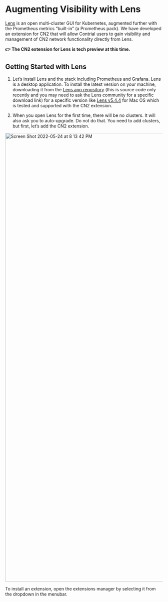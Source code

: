 # Augmenting Visibility with Lens
[Lens](https://k8slens.dev/) is an open multi-cluster GUI for Kubernetes, augmented further with the Prometheus metrics “built-in” (a Prometheus pack). We have developed an extension for CN2 that will allow Contrial users to gain visibility and management of CN2 network functionality directly from Lens.

**👉 The CN2 extension for Lens is tech preview at this time.**

## Getting Started with Lens

1. Let’s install Lens and the stack including Prometheus and Grafana.
Lens is a desktop application. To install the latest version on your machine, downloading it from the [Lens app repository](https://github.com/lensapp/lens/tags) (this is source code only recently and you may need to ask the Lens community for a specific download link) for a specific version like [Lens v5.4.4](https://api.k8slens.dev/binaries/Lens-5.4.4-latest.20220324.1.dmg) for Mac OS which is tested and supported with the CN2 extension. 

2. When you open Lens for the first time, there will be no clusters. It will also ask you to auto-upgrade. Do not do that. You need to add clusters, but first, let’s add the CN2 extension.

<img width="1431" alt="Screen Shot 2022-05-24 at 8 13 42 PM" src="https://user-images.githubusercontent.com/34732034/170172235-1683ca57-ff4f-452e-94c1-9bd2825c3888.png">

To install an extension, open the extensions manager by selecting it from the dropdown in the menubar.
